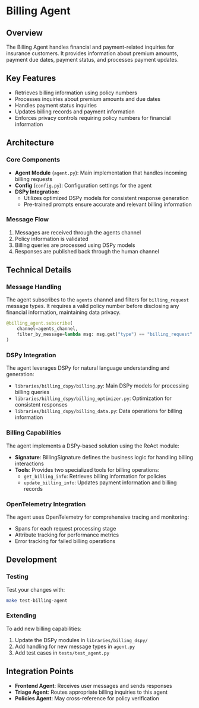 # Billing Agent

## Overview

The Billing Agent handles financial and payment-related inquiries for insurance customers. It provides information about premium amounts, payment due dates, payment status, and processes payment updates.

## Key Features

- Retrieves billing information using policy numbers
- Processes inquiries about premium amounts and due dates
- Handles payment status inquiries 
- Updates billing records and payment information
- Enforces privacy controls requiring policy numbers for financial information

## Architecture

### Core Components

- **Agent Module** (`agent.py`): Main implementation that handles incoming billing requests
- **Config** (`config.py`): Configuration settings for the agent
- **DSPy Integration**: 
  - Utilizes optimized DSPy models for consistent response generation
  - Pre-trained prompts ensure accurate and relevant billing information

### Message Flow

1. Messages are received through the agents channel
2. Policy information is validated
3. Billing queries are processed using DSPy models
4. Responses are published back through the human channel

## Technical Details

### Message Handling

The agent subscribes to the `agents` channel and filters for `billing_request` message types. It requires a valid policy number before disclosing any financial information, maintaining data privacy.

```python
@billing_agent.subscribe(
    channel=agents_channel, 
    filter_by_message=lambda msg: msg.get("type") == "billing_request"
)
```

### DSPy Integration

The agent leverages DSPy for natural language understanding and generation:

  - `libraries/billing_dspy/billing.py`: Main DSPy models for processing billing queries
  - `libraries/billing_dspy/billing_optimizer.py`: Optimization for consistent responses
  - `libraries/billing_dspy/billing_data.py`: Data operations for billing information

### Billing Capabilities

The agent implements a DSPy-based solution using the ReAct module:

- **Signature**: BillingSignature defines the business logic for handling billing interactions
- **Tools**: Provides two specialized tools for billing operations:
  - `get_billing_info`: Retrieves billing information for policies
  - `update_billing_info`: Updates payment information and billing records

### OpenTelemetry Integration

The agent uses OpenTelemetry for comprehensive tracing and monitoring:

- Spans for each request processing stage
- Attribute tracking for performance metrics
- Error tracking for failed billing operations

## Development

### Testing

Test your changes with:

```bash
make test-billing-agent
```

### Extending

To add new billing capabilities:

1. Update the DSPy modules in `libraries/billing_dspy/`
2. Add handling for new message types in `agent.py`
3. Add test cases in `tests/test_agent.py`

## Integration Points

- **Frontend Agent**: Receives user messages and sends responses
- **Triage Agent**: Routes appropriate billing inquiries to this agent
- **Policies Agent**: May cross-reference for policy verification